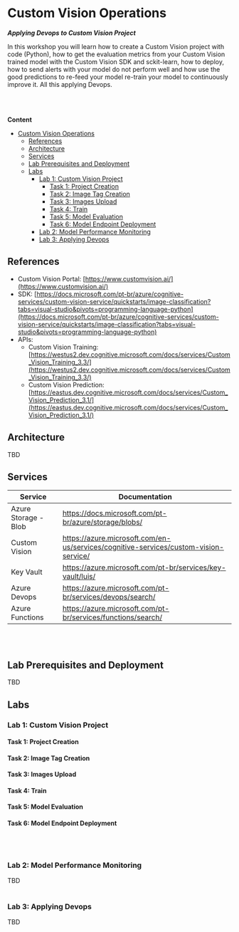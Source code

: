 # Custom Vision Operations

***Applying Devops to Custom Vision Project***

In this workshop you will learn how to create a Custom Vision project with code (Python), how to get the evaluation metrics from your Custom Vision trained model with the Custom Vision SDK and sckit-learn, how to deploy, how to send alerts with your model do not perform well and how use the good predictions to re-feed your model re-train your model to continuously improve it. All this applying Devops.

<br>
<br>

**Content**

<!-- TOC -->

- [Custom Vision Operations](#custom-vision-operations)
    - [References](#references)
    - [Architecture](#architecture)
    - [Services](#services)
    - [Lab Prerequisites and Deployment](#lab-prerequisites-and-deployment)
    - [Labs](#labs)
        - [Lab 1: Custom Vision Project](#lab-1-custom-vision-project)
            - [Task 1: Project Creation](#task-1-project-creation)
            - [Task 2: Image Tag Creation](#task-2-image-tag-creation)
            - [Task 3: Images Upload](#task-3-images-upload)
            - [Task 4: Train](#task-4-train)
            - [Task 5: Model Evaluation](#task-5-model-evaluation)
            - [Task 6: Model Endpoint Deployment](#task-6-model-endpoint-deployment)
        - [Lab 2: Model Performance Monitoring](#lab-2-model-performance-monitoring)
        - [Lab 3: Applying Devops](#lab-3-applying-devops)

<!-- /TOC -->

## References
  * Custom Vision Portal: [https://www.customvision.ai/](https://www.customvision.ai/)
  * SDK: [https://docs.microsoft.com/pt-br/azure/cognitive-services/custom-vision-service/quickstarts/image-classification?tabs=visual-studio&pivots=programming-language-python](https://docs.microsoft.com/pt-br/azure/cognitive-services/custom-vision-service/quickstarts/image-classification?tabs=visual-studio&pivots=programming-language-python)
  * APIs:
    - Custom Vision Training: [https://westus2.dev.cognitive.microsoft.com/docs/services/Custom_Vision_Training_3.3/](https://westus2.dev.cognitive.microsoft.com/docs/services/Custom_Vision_Training_3.3/)
    - Custom Vision Prediction: [https://eastus.dev.cognitive.microsoft.com/docs/services/Custom_Vision_Prediction_3.1/](https://eastus.dev.cognitive.microsoft.com/docs/services/Custom_Vision_Prediction_3.1/)

## Architecture
TBD

## Services
| Service                     | Documentation                                                              |
|-----------------------------|---------------------------------------------------------------------------|
| Azure Storage - Blob        | https://docs.microsoft.com/pt-br/azure/storage/blobs/                     |
| Custom Vision | https://azure.microsoft.com/en-us/services/cognitive-services/custom-vision-service/ |
| Key Vault   | https://azure.microsoft.com/pt-br/services/key-vault/luis/           |
| Azure Devops            | https://azure.microsoft.com/pt-br/services/devops/search/                            |
| Azure Functions            | https://azure.microsoft.com/pt-br/services/functions/search/                            |

<br>
<br>

## Lab Prerequisites and Deployment 
TBD

## Labs

### Lab 1: Custom Vision Project 
#### Task 1: Project Creation
#### Task 2: Image Tag Creation
#### Task 3: Images Upload
#### Task 4: Train
#### Task 5: Model Evaluation
#### Task 6: Model Endpoint Deployment 

<br>
<br>

### Lab 2: Model Performance Monitoring
TBD
<br>
<br>

### Lab 3: Applying Devops
TBD